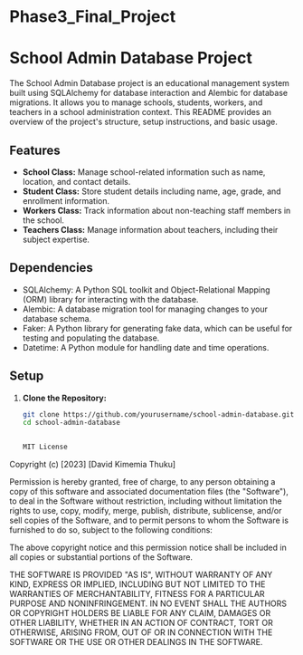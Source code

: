 # Phase3_Final_Project
# School Admin Database Project

The School Admin Database project is an educational management system built using SQLAlchemy for database interaction and Alembic for database migrations. It allows you to manage schools, students, workers, and teachers in a school administration context. 
This README provides an overview of the project's structure, setup instructions, and basic usage.

## Features

- **School Class:** Manage school-related information such as name, location, and contact details.
- **Student Class:** Store student details including name, age, grade, and enrollment information.
- **Workers Class:** Track information about non-teaching staff members in the school.
- **Teachers Class:** Manage information about teachers, including their subject expertise.

## Dependencies

- SQLAlchemy: A Python SQL toolkit and Object-Relational Mapping (ORM) library for interacting with the database.
- Alembic: A database migration tool for managing changes to your database schema.
- Faker: A Python library for generating fake data, which can be useful for testing and populating the database.
- Datetime: A Python module for handling date and time operations.

## Setup

1. **Clone the Repository:**
   ```bash
   git clone https://github.com/yourusername/school-admin-database.git
   cd school-admin-database


   MIT License

Copyright (c) [2023] [David Kimemia Thuku]

Permission is hereby granted, free of charge, to any person obtaining a copy
of this software and associated documentation files (the "Software"), to deal
in the Software without restriction, including without limitation the rights
to use, copy, modify, merge, publish, distribute, sublicense, and/or sell
copies of the Software, and to permit persons to whom the Software is
furnished to do so, subject to the following conditions:

The above copyright notice and this permission notice shall be included in all
copies or substantial portions of the Software.

THE SOFTWARE IS PROVIDED "AS IS", WITHOUT WARRANTY OF ANY KIND, EXPRESS OR
IMPLIED, INCLUDING BUT NOT LIMITED TO THE WARRANTIES OF MERCHANTABILITY,
FITNESS FOR A PARTICULAR PURPOSE AND NONINFRINGEMENT. IN NO EVENT SHALL THE
AUTHORS OR COPYRIGHT HOLDERS BE LIABLE FOR ANY CLAIM, DAMAGES OR OTHER
LIABILITY, WHETHER IN AN ACTION OF CONTRACT, TORT OR OTHERWISE, ARISING FROM,
OUT OF OR IN CONNECTION WITH THE SOFTWARE OR THE USE OR OTHER DEALINGS IN THE
SOFTWARE.
